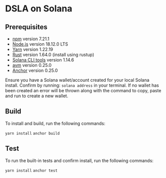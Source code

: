 # DSLA on Solana

## Prerequisites
* [npm](https://npmjs.com) version 7.21.1
* [Node.js](https://nodejs.org) version 18.12.0 LTS
* [Yarn](https://yarnpkg.com/getting-started/install) version 1.22.19
* [Rust](https://www.rust-lang.org/tools/install) version 1.64.0 (install using rustup)
* [Solana CLI tools](https://docs.solana.com/cli/install-solana-cli-tools) version 1.14.6
* [avm](https://www.anchor-lang.com/docs/installation) version 0.25.0
* [Anchor](https://www.anchor-lang.com/docs/installation) version 0.25.0

Ensure you have a Solana wallet/account created for your local Solana install. Confirm by running:
`solana address` in your terminal. If no wallet has been created an error will be thrown along with the command to copy, paste and run to create a new wallet.

## Build

To install and build, run the following commands:

`yarn install`
`anchor build`

## Test

To run the built-in tests and confirm install, run the following commands:

`yarn install`
`anchor test`